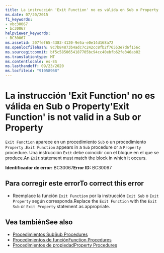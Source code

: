 ```yaml
---
title: La instrucción 'Exit Function' no es válida en Sub o Property
ms.date: 07/20/2015
f1_keywords:
- vbc30067
- bc30067
helpviewer_keywords:
- BC30067
ms.assetid: 207fef65-4383-4120-9e5a-e0e14d168a72
ms.openlocfilehash: 9c7b84873b4adc7c242cc8fb2f76553e7d6f156c
ms.sourcegitcommit: bf5c5850654187705bc94cc40ebfb62fe346ab02
ms.translationtype: MT
ms.contentlocale: es-ES
ms.lasthandoff: 09/23/2020
ms.locfileid: "91058968"
---
```

# <a name="exit-function-is-not-valid-in-a-sub-or-property"></a><span data-ttu-id="39d3a-102">La instrucción 'Exit Function' no es válida en Sub o Property</span><span class="sxs-lookup"><span data-stu-id="39d3a-102">'Exit Function' is not valid in a Sub or Property</span></span>

<span data-ttu-id="39d3a-103">`Exit Function` aparece en un procedimiento `Sub` o un procedimiento `Property` .</span><span class="sxs-lookup"><span data-stu-id="39d3a-103">`Exit Function` appears in a `Sub` procedure or a `Property` procedure.</span></span> <span data-ttu-id="39d3a-104">Una instrucción `Exit` debe coincidir con el bloque en el que se produce.</span><span class="sxs-lookup"><span data-stu-id="39d3a-104">An `Exit` statement must match the block in which it occurs.</span></span>  
  
 <span data-ttu-id="39d3a-105">**Identificador de error:** BC30067</span><span class="sxs-lookup"><span data-stu-id="39d3a-105">**Error ID:** BC30067</span></span>  
  
## <a name="to-correct-this-error"></a><span data-ttu-id="39d3a-106">Para corregir este error</span><span class="sxs-lookup"><span data-stu-id="39d3a-106">To correct this error</span></span>  
  
- <span data-ttu-id="39d3a-107">Reemplace la función `Exit Function` por la instrucción `Exit Sub` o `Exit Property` según corresponda.</span><span class="sxs-lookup"><span data-stu-id="39d3a-107">Replace the `Exit Function` with the `Exit Sub` or `Exit Property` statement as appropriate.</span></span>  
  
## <a name="see-also"></a><span data-ttu-id="39d3a-108">Vea también</span><span class="sxs-lookup"><span data-stu-id="39d3a-108">See also</span></span>

- [<span data-ttu-id="39d3a-109">Procedimientos Sub</span><span class="sxs-lookup"><span data-stu-id="39d3a-109">Sub Procedures</span></span>](../programming-guide/language-features/procedures/sub-procedures.md)
- [<span data-ttu-id="39d3a-110">Procedimientos de función</span><span class="sxs-lookup"><span data-stu-id="39d3a-110">Function Procedures</span></span>](../programming-guide/language-features/procedures/function-procedures.md)
- [<span data-ttu-id="39d3a-111">Procedimientos de propiedad</span><span class="sxs-lookup"><span data-stu-id="39d3a-111">Property Procedures</span></span>](../programming-guide/language-features/procedures/property-procedures.md)
